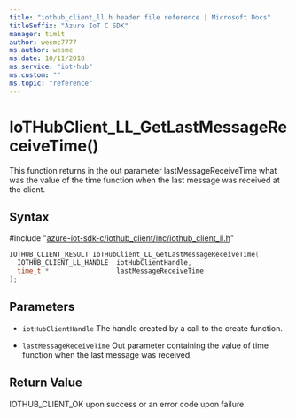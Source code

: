 ```yaml
---                             
title: "iothub_client_ll.h header file reference | Microsoft Docs" 
titleSuffix: "Azure IoT C SDK"            
manager: timlt                 
author: wesmc7777              
ms.author: wesmc               
ms.date: 10/11/2018                    
ms.service: "iot-hub"             
ms.custom: ""                
ms.topic: "reference"        
---                            
```


# IoTHubClient_LL_GetLastMessageReceiveTime()

This function returns in the out parameter lastMessageReceiveTime what was the value of the time function when the last message was received at the client.

## Syntax

\#include "[azure-iot-sdk-c/iothub_client/inc/iothub_client_ll.h](../iothub-client-ll-h.md)"  
```C
IOTHUB_CLIENT_RESULT IoTHubClient_LL_GetLastMessageReceiveTime(
  IOTHUB_CLIENT_LL_HANDLE  iotHubClientHandle,
  time_t *                 lastMessageReceiveTime
);
```

## Parameters
* `iotHubClientHandle` The handle created by a call to the create function. 

* `lastMessageReceiveTime` Out parameter containing the value of time function when the last message was received.

## Return Value
IOTHUB_CLIENT_OK upon success or an error code upon failure.

